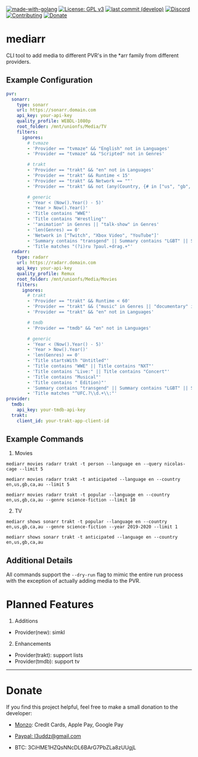 [![made-with-golang](https://img.shields.io/badge/Made%20with-Golang-blue.svg?style=flat-square)](https://golang.org/)
[![License: GPL v3](https://img.shields.io/badge/License-GPL%203-blue.svg?style=flat-square)](https://github.com/l3uddz/mediarr/blob/master/LICENSE.md)
[![last commit (develop)](https://img.shields.io/github/last-commit/l3uddz/mediarr/develop.svg?colorB=177DC1&label=Last%20Commit&style=flat-square)](https://github.com/l3uddz/mediarr/commits/develop)
[![Discord](https://img.shields.io/discord/381077432285003776.svg?colorB=177DC1&label=Discord&style=flat-square)](https://discord.io/cloudbox)
[![Contributing](https://img.shields.io/badge/Contributing-gray.svg?style=flat-square)](CONTRIBUTING.md)
[![Donate](https://img.shields.io/badge/Donate-gray.svg?style=flat-square)](#donate)

# mediarr

CLI tool to add media to different PVR's in the *arr family from different providers.

## Example Configuration

```yaml
pvr:
  sonarr:
    type: sonarr
    url: https://sonarr.domain.com
    api_key: your-api-key
    quality_profile: WEBDL-1080p
    root_folder: /mnt/unionfs/Media/TV
    filters:
      ignores:
        # tvmaze
        - 'Provider == "tvmaze" && "English" not in Languages'
        - 'Provider == "tvmaze" && "Scripted" not in Genres'

        # trakt
        - 'Provider == "trakt" && "en" not in Languages'
        - 'Provider == "trakt" && Runtime < 15'
        - 'Provider == "trakt" && Network == ""'
        - 'Provider == "trakt" && not (any(Country, {# in ["us", "gb", "au", "ca"]}))'

        # generic
        - 'Year < (Now().Year() - 5)'
        - 'Year > Now().Year()'
        - 'Title contains "WWE"'
        - 'Title contains "Wrestling"'
        - '"animation" in Genres || "talk-show" in Genres'
        - 'len(Genres) == 0'
        - 'Network in ["Twitch", "Xbox Video", "YouTube"]'
        - 'Summary contains "transgend" || Summary contains "LGBT" || Summary contains "gay"'
        - 'Title matches "(?i)ru ?paul.+drag.+"'
  radarr:
    type: radarr
    url: https://radarr.domain.com
    api_key: your-api-key
    quality_profile: Remux
    root_folder: /mnt/unionfs/Media/Movies
    filters:
      ignores:
        # trakt
        - 'Provider == "trakt" && Runtime < 60'
        - 'Provider == "trakt" && ("music" in Genres || "documentary" in Genres)'
        - 'Provider == "trakt" && "en" not in Languages'

        # tmdb
        - 'Provider == "tmdb" && "en" not in Languages'

        # generic
        - 'Year < (Now().Year() - 5)'
        - 'Year > Now().Year()'
        - 'len(Genres) == 0'
        - 'Title startsWith "Untitled"'
        - 'Title contains "WWE" || Title contains "NXT"'
        - 'Title contains "Live:" || Title contains "Concert"'
        - 'Title contains "Musical"'
        - 'Title contains " Edition)"'
        - 'Summary contains "transgend" || Summary contains "LGBT" || Summary contains "gay"'
        - 'Title matches "^UFC.?\\d.+\\:"'
provider:
  tmdb:
    api_key: your-tmdb-api-key
  trakt:
    client_id: your-trakt-app-client-id
```

## Example Commands

1. Movies

`mediarr movies radarr trakt -t person --language en --query nicolas-cage --limit 5`

`mediarr movies radarr trakt -t anticipated --language en --country en,us,gb,ca,au --limit 5`

`mediarr movies radarr trakt -t popular --language en --country en,us,gb,ca,au --genre science-fiction --limit 10`

2. TV

`mediarr shows sonarr trakt -t popular --language en --country en,us,gb,ca,au --genre science-fiction --year 2019-2020 --limit 1`

`mediarr shows sonarr trakt -t anticipated --language en --country en,us,gb,ca,au`


## Additional Details

All commands support the `--dry-run` flag to mimic the entire run process with the exception of actually adding media to the PVR.

# Planned Features

1. Additions

- Provider(new): simkl

2. Enhancements

- Provider(trakt): support lists
- Provider(tmdb): support tv


***

# Donate

If you find this project helpful, feel free to make a small donation to the developer:

  - [Monzo](https://monzo.me/today): Credit Cards, Apple Pay, Google Pay

  - [Paypal: l3uddz@gmail.com](https://www.paypal.me/l3uddz)

  - BTC: 3CiHME1HZQsNNcDL6BArG7PbZLa8zUUgjL